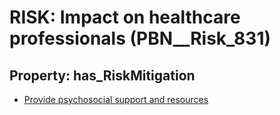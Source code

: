# RISK: __Impact on healthcare professionals__ (PBN__Risk_831)

## Property: has_RiskMitigation

* [Provide psychosocial support and resources](PBN__RiskMitigation_1138)

